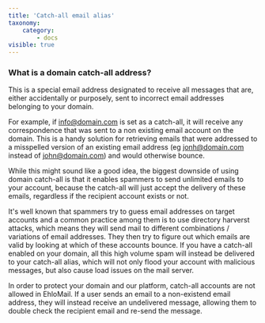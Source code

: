 ```yaml
---
title: 'Catch-all email alias'
taxonomy:
    category:
        - docs
visible: true
---
```


### What is a domain catch-all address? 

This is a special email address designated to receive all messages that are, either accidentally or purposely, sent to incorrect email addresses belonging to your domain. 

For example, if info@domain.com is set as a catch-all, it will receive any correspondence that was sent to a non existing email account on the domain. This is a handy solution for retrieving emails that were addressed to a misspelled version of an existing email address (eg jonh@domain.com instead of john@domain.com) and would otherwise bounce. 

While this might sound like a good idea, the biggest downside of using domain catch-all is that it enables spammers to send unlimited emails to your account, because the catch-all will just accept the delivery of these emails, regardless if the recipient account exists or not. 

It's well known that spammers try to guess email addresses on target accounts and a common practice among them is to use directory harverst attacks, which means they will send mail to different combinations / variations of email addresses. They then try to figure out which emails are valid by looking at which of these accounts bounce. If you have a catch-all enabled on your domain, all this high volume spam will instead be delivered to your catch-all alias, which will not only flood your account with malicious messages, but also cause load issues on the mail server. 

In order to protect your domain and our platform, catch-all accounts are not allowed in EhloMail. If a user sends an email to a non-existend email address, they will instead receive an undelivered message, allowing them to double check the recipient email and re-send the message.

